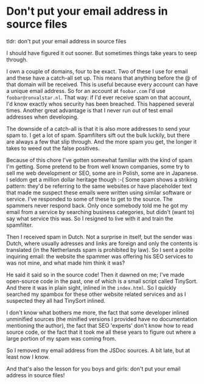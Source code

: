 <!--
  date: 2023-05-11
  modified: 2023-05-11
  slug: dont-put-your-emailaddress-in-source-files
  type: post
  categories: code
  tags: spam
  header: possessed-photography-oIMXkEuiXpc-unsplash.jpg
  headerColofon: image by [Possessed Photography](https://unsplash.com/@possessedphotography)
  headerClassName: no-blur darken
--> 

# Don't put your email address in source files

tldr: don't put your email address in source files

I should have figured it out sooner. But sometimes things take years to seep through.

I own a couple of domains, four to be exact. Two of these I use for email and these have a catch-all set up. This means that anything before the @ of that domain will be received. This is useful because every account can have a unique email address. So for an account at `foobar.com` I'd use `foobar@ronvalstar.nl`. That way: if I'd ever receive spam on that account, I'd know exactly whos security has been breached. This happened several times.
Another great advantage is that I never run out of test email addresses when developing.

The downside of a catch-all is that it is also more addresses to send your spam to. I get a lot of spam. Spamfilters sift out the bulk luckily, but there are always a few that slip through.
And the more spam you get, the longer it takes to weed out the false positives.

Because of this chore I've gotten somewhat familiar with the kind of spam I'm getting. Some pretend to be from well known companies, some try to sell me web development or SEO, some are in Polish, some are in Japanese. I seldom get a million dollar heritage though :-( 
Some spam shows a striking pattern: they'd be referring to the same websites or have placeholder text that made me suspect these emails were written using similar software or service. I've responded to some of these to get to the source. The spammers never respond back. Only once somebody told me he got my email from a service by searching business categories, but didn't (want to) say what service this was.
So I resigned to live with it and train the spamfilter.

Then I received spam in Dutch. Not a surprise in itself, but the sender was Dutch, where usually adresses and links are foreign and only the contents is translated (in the Netherlands spam is prohibited by law).
So I sent a polite inquiring email: the website the spammer was offering his SEO services to was not mine, and what made him think it was?

He said it said so in the source code!
Then it dawned on me; I've made open-source code in the past, one of which is a small script called TinySort. And there it was in plain sight, inlined in the `index.html`. So I quickly searched my spambox for these other website related services and as I suspected they all had TinySort inlined.

I don't know what bothers me more,
the fact that some developer inlined unminified sources (the minified versions I provided have no documentation mentioning the author),
the fact that SEO 'experts' don't know how to read source code,
or the fact that it took me all these years to figure out where a large portion of my spam was coming from.

So I removed my email address from the JSDoc sources. A bit late, but at least now I know.

And that's also the lesson for you boys and girls: don't put your email address in source files!
